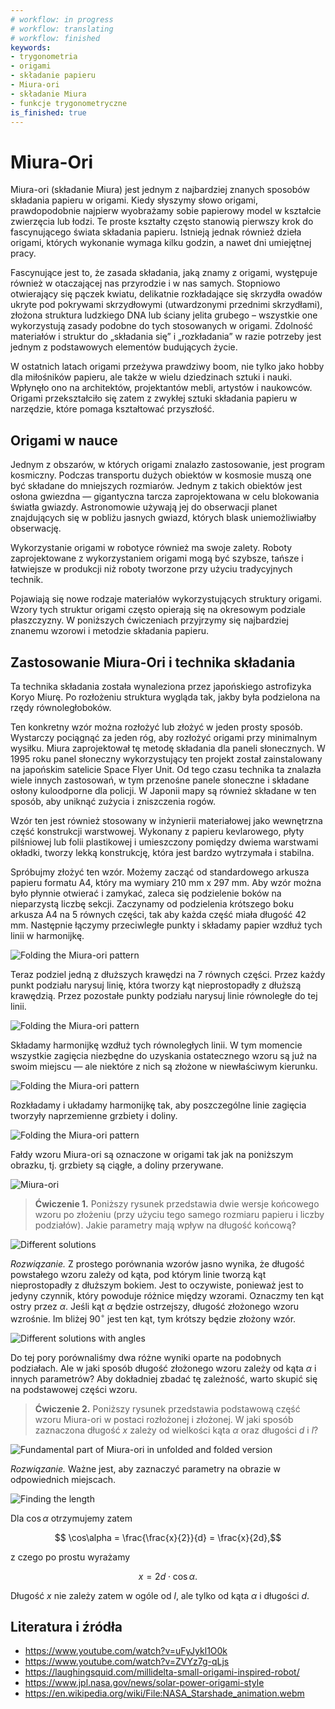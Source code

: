 ```yaml
---
# workflow: in progress
# workflow: translating
# workflow: finished
keywords:
- trygonometria
- origami
- składanie papieru
- Miura-ori
- składanie Miura
- funkcje trygonometryczne
is_finished: true
---
```


# Miura-Ori

Miura-ori (składanie Miura) jest jednym z najbardziej znanych sposobów składania papieru w origami.
Kiedy słyszymy słowo origami, prawdopodobnie najpierw wyobrażamy sobie papierowy model w kształcie zwierzęcia lub łodzi.
Te proste kształty często stanowią pierwszy krok do fascynującego świata składania papieru.
Istnieją jednak również dzieła origami, których wykonanie wymaga kilku godzin, a nawet dni umiejętnej pracy.

Fascynujące jest to, że zasada składania, jaką znamy z origami, występuje również w otaczającej nas przyrodzie i w nas samych. 
Stopniowo otwierający się pączek kwiatu, delikatnie rozkładające się skrzydła owadów ukryte pod pokrywami skrzydłowymi (utwardzonymi przednimi skrzydłami),
złożona struktura ludzkiego DNA lub ściany jelita grubego – wszystkie one wykorzystują zasady podobne do tych stosowanych w origami.
Zdolność materiałów i struktur do „składania się” i „rozkładania” w razie potrzeby jest jednym z podstawowych elementów budujących życie.

W ostatnich latach origami przeżywa prawdziwy boom,
nie tylko jako hobby dla miłośników papieru, ale także w wielu dziedzinach sztuki i nauki.
Wpłynęło ono na architektów, projektantów mebli, artystów i naukowców.
Origami przekształciło się zatem z zwykłej sztuki składania papieru w narzędzie, które pomaga kształtować przyszłość.

## Origami w nauce

Jednym z obszarów, w których origami znalazło zastosowanie, jest program kosmiczny. 
Podczas transportu dużych obiektów w kosmosie muszą one być składane do mniejszych rozmiarów.
Jednym z takich obiektów jest osłona gwiezdna — gigantyczna tarcza zaprojektowana w celu blokowania światła gwiazdy.
Astronomowie używają jej do obserwacji planet znajdujących się w pobliżu jasnych gwiazd, których blask uniemożliwiałby obserwację.
 
 Wykorzystanie origami w robotyce również ma swoje zalety.
Roboty zaprojektowane z wykorzystaniem origami mogą być szybsze, tańsze 
i łatwiejsze w produkcji niż roboty tworzone przy użyciu tradycyjnych technik.
 
Pojawiają się nowe rodzaje materiałów wykorzystujących struktury origami.
Wzory tych struktur origami często opierają się na okresowym podziale płaszczyzny.
W poniższych ćwiczeniach przyjrzymy się najbardziej znanemu wzorowi i metodzie składania papieru.

## Zastosowanie Miura-Ori i technika składania

Ta technika składania została wynaleziona przez japońskiego astrofizyka Koryo Miurę.
Po rozłożeniu struktura wygląda tak, jakby była podzielona na rzędy równoległoboków.

Ten konkretny wzór można rozłożyć lub złożyć w jeden prosty sposób.
Wystarczy pociągnąć za jeden róg, aby rozłożyć origami przy minimalnym wysiłku.
Miura zaprojektował tę metodę składania dla paneli słonecznych.
W 1995 roku panel słoneczny wykorzystujący ten projekt został zainstalowany na japońskim satelicie Space Flyer Unit.
Od tego czasu technika ta znalazła wiele innych zastosowań, 
w tym przenośne panele słoneczne i składane osłony kuloodporne dla policji.
W Japonii mapy są również składane w ten sposób, aby uniknąć zużycia i zniszczenia rogów.

Wzór ten jest również stosowany w inżynierii materiałowej jako wewnętrzna część konstrukcji warstwowej. 
Wykonany z papieru kevlarowego, płyty pilśniowej lub folii plastikowej i umieszczony pomiędzy dwiema warstwami okładki, 
tworzy lekką konstrukcję, która jest bardzo wytrzymała i stabilna.

Spróbujmy złożyć ten wzór.
Możemy zacząć od standardowego arkusza papieru formatu A4,
który ma wymiary 210 mm x 297 mm.
Aby wzór można było płynnie otwierać i zamykać, zaleca się podzielenie boków na nieparzystą liczbę sekcji.
Zaczynamy od podzielenia krótszego boku arkusza A4 na 5 równych części, tak aby każda część miała długość 42 mm.
Następnie łączymy przeciwległe punkty i składamy papier wzdłuż tych linii w harmonijkę.

![Folding the Miura-ori pattern](miura_ori_12.png)

Teraz podziel jedną z dłuższych krawędzi na 7 równych części.
Przez każdy punkt podziału narysuj linię, która tworzy kąt nieprostopadły z dłuższą krawędzią.
Przez pozostałe punkty podziału narysuj linie równoległe do tej linii.


![Folding the Miura-ori pattern](miura_ori_34.png)

Składamy harmonijkę wzdłuż tych równoległych linii.
W tym momencie wszystkie zagięcia niezbędne do uzyskania ostatecznego wzoru są już na swoim miejscu — ale 
niektóre z nich są złożone w niewłaściwym kierunku.

![Folding the Miura-ori pattern](miura_ori_56.png)

Rozkładamy i układamy harmonijkę tak, aby poszczególne linie zagięcia tworzyły naprzemienne grzbiety i doliny.

![Folding the Miura-ori pattern](miura_ori_78.png)

Fałdy wzoru Miura-ori są oznaczone w origami tak jak na poniższym obrazku, tj. grzbiety są ciągłe, a doliny przerywane.

![Miura-ori](origami_1.jpg)

> **Ćwiczenie 1.** Poniższy rysunek przedstawia dwie wersje końcowego wzoru po złożeniu
> (przy użyciu tego samego rozmiaru papieru i liczby podziałów).
> Jakie parametry mają wpływ na długość końcową?

![Different solutions](rozdilne_delky.png)


*Rozwiązanie.* Z prostego porównania wzorów jasno wynika, że
długość powstałego wzoru zależy od kąta,
pod którym linie tworzą kąt nieprostopadły z dłuższym bokiem.
Jest to oczywiste, ponieważ jest to jedyny czynnik, który powoduje różnice między wzorami.
Oznaczmy ten kąt ostry przez $\alpha$.
Jeśli kąt $\alpha$ będzie ostrzejszy, długość złożonego wzoru wzrośnie.
Im bliżej $90^\circ$ jest ten kąt, tym krótszy będzie złożony wzór.

![Different solutions with angles](rozdilne_delky_uhly.png)


Do tej pory porównaliśmy dwa różne wyniki oparte na podobnych podziałach.
Ale w jaki sposób długość złożonego wzoru zależy od kąta $\alpha$
i innych parametrów?
Aby dokładniej zbadać tę zależność, warto skupić się na podstawowej części wzoru.

> **Ćwiczenie 2.** Poniższy rysunek przedstawia podstawową część wzoru Miura-ori w postaci rozłożonej i złożonej.
> W jaki sposób zaznaczona długość $x$ zależy od wielkości kąta $\alpha$ oraz długości $d$ i $l$?


![Fundamental part of Miura-ori in unfolded and folded version](origami_2.jpg)


*Rozwiązanie.* Ważne jest, aby zaznaczyć parametry na obrazie w odpowiednich miejscach.

 ![Finding the length](origami_3.jpg)

Dla $\cos\alpha$ otrzymujemy zatem

$$ \cos\alpha = \frac{\frac{x}{2}}{d} = \frac{x}{2d},$$

z czego po prostu wyrażamy

$$ x = 2d \cdot \cos\alpha.$$

Długość $x$ nie zależy zatem w ogóle od $l$, ale tylko od kąta $\alpha$ i długości $d$.


## Literatura i źródła

* https://www.youtube.com/watch?v=uFyJykl1O0k
* https://www.youtube.com/watch?v=ZVYz7g-qLjs
* https://laughingsquid.com/millidelta-small-origami-inspired-robot/
* https://www.jpl.nasa.gov/news/solar-power-origami-style
* https://en.wikipedia.org/wiki/File:NASA_Starshade_animation.webm

